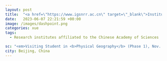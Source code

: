 ```yaml
---
layout: post
title:  "<a href=\"https://www.igsnrr.ac.cn\" target=\"_blank\">Institute of Geographic Sciences and Natural Resources Research, <br>Chinese Academy of Sciences / 中国科学院地理科学与资源研究所</a>"
date:   2023-06-07 22:21:59 +00:00
image: /images/dashpoint.png
categories: xue
tags:
  - Research institutes affiliated to the Chinese Academy of Sciences

sc: "<em>Visiting Student in <b>Physical Geography</b> (Phase 1), Nov. 2021 - Jun. 2022 <br> Visiting Student in <b>Physical Geography</b> (Phase 2), Jul. 2023 - May. 2025 (Expected)</em>"
city: Beijing, China
---
```

